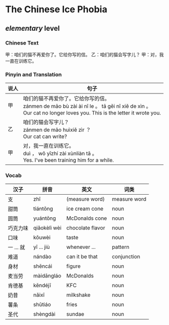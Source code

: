 # The Chinese Ice Phobia
## *elementary* level

### Chinese Text
甲：咱们的猫不再爱你了。它给你写的信。
乙：咱们的猫会写字儿？
甲：对，我一直在训练它。

### Pinyin and Translation
|说人|句子|
|----|----|
|甲|咱们的猫不再爱你了。它给你写的信。<br />zánmen de māo bù zài ài nǐ le 。 tā gěi nǐ xiě de xìn 。<br />Our cat no longer loves you. This is the letter it wrote you.|
|乙|咱们的猫会写字儿？<br />zánmen de māo huìxiě zìr ？<br />Our cat can write?|
|甲|对，我一直在训练它。<br />duì ， wǒ yīzhí zài xùnliàn tā 。<br />Yes. I've been training him for a while.|
### Vocab
|汉子|拼音|英文|词类|
|----|----|----|----|
|支|zhī|(measure word)|measure word|
|甜筒|tiántǒng|ice cream cone|noun|
|圆筒|yuántǒng|McDonalds cone|noun|
|巧克力味|qiǎokèlì wèi|chocolate flavor|noun|
|口味|kǒuwèi|taste|noun|
|一 ... 就|yī ... jiù|whenever ...|pattern|
|难道|nándào|can it be that|conjunction|
|身材|shēncái|figure|noun|
|麦当劳|màidāngláo|McDonalds|noun|
|肯德基|kěndéjī|KFC|noun|
|奶昔|nǎixī|milkshake|noun|
|薯条|shǔtiáo|fries|noun|
|圣代|shèngdài|sundae|noun|